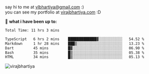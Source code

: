 say hi to me at [vlbhartiya@gmail.com](mailto:vlbhartiya@gmail.com) :)<br/>
you can see my portfolio at [virajbhartiya.com](https://virajbhartiya.com) :D<br/>


🚀 **what i have been up to:**

<!--START_SECTION:waka-->

```txt
Total Time: 11 hrs 3 mins

TypeScript   6 hrs 2 mins    █████████████▓░░░░░░░░░░░   54.52 %
Markdown     1 hr 28 mins    ███▒░░░░░░░░░░░░░░░░░░░░░   13.23 %
Dart         45 mins         █▓░░░░░░░░░░░░░░░░░░░░░░░   06.90 %
Bash         35 mins         █▒░░░░░░░░░░░░░░░░░░░░░░░   05.38 %
HTML         34 mins         █▒░░░░░░░░░░░░░░░░░░░░░░░   05.13 %
```

<!--END_SECTION:waka-->

<p align="left"> <img src="https://komarev.com/ghpvc/?username=virajbhartiya&color=blue" alt="virajbhartiya" /> </p>
